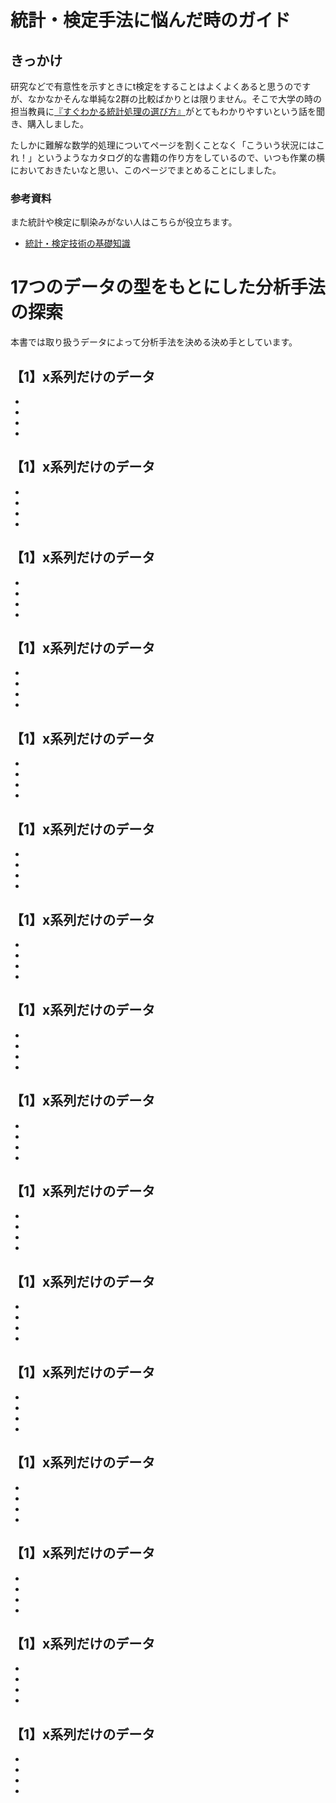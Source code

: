 # 統計・検定手法に悩んだ時のガイド

## きっかけ
研究などで有意性を示すときにt検定をすることはよくよくあると思うのですが、なかなかそんな単純な2群の比較ばかりとは限りません。そこで大学の時の担当教員に[『すぐわかる統計処理の選び方』](https://ci.nii.ac.jp/ncid/BB03230711)がとてもわかりやすいという話を聞き、購入しました。

たしかに難解な数学的処理についてページを割くことなく「こういう状況にはこれ！」というようなカタログ的な書籍の作り方をしているので、いつも作業の横においておきたいなと思い、このページでまとめることにしました。

### 参考資料
また統計や検定に馴染みがない人はこちらが役立ちます。

* [統計・検定技術の基礎知識](https://ai-trend.jp/basic-study/#estimator)

# 17つのデータの型をもとにした分析手法の探索
本書では取り扱うデータによって分析手法を決める決め手としています。

## 【1】x系列だけのデータ
*
*
*
*

## 【1】x系列だけのデータ
*
*
*
*

## 【1】x系列だけのデータ
*
*
*
*

## 【1】x系列だけのデータ
*
*
*
*

## 【1】x系列だけのデータ
*
*
*
*
## 【1】x系列だけのデータ
*
*
*
*
## 【1】x系列だけのデータ
*
*
*
*

## 【1】x系列だけのデータ
*
*
*
*
## 【1】x系列だけのデータ
*
*
*
*

## 【1】x系列だけのデータ
*
*
*
*
## 【1】x系列だけのデータ
*
*
*
*
## 【1】x系列だけのデータ
*
*
*
*
## 【1】x系列だけのデータ
*
*
*
*
## 【1】x系列だけのデータ
*
*
*
*

## 【1】x系列だけのデータ
*
*
*
*

## 【1】x系列だけのデータ
*
*
*
*
